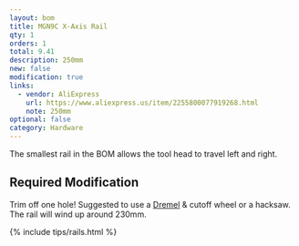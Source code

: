 ```yaml
---
layout: bom
title: MGN9C X-Axis Rail
qty: 1
orders: 1
total: 9.41
description: 250mm
new: false
modification: true
links:
  - vendor: AliExpress
    url: https://www.aliexpress.us/item/2255800077919268.html
    note: 250mm
optional: false
category: Hardware
---
```


The smallest rail in the BOM allows the tool head to travel left and right.

## Required Modification

Trim off one hole! Suggested to use a [Dremel](https://www.amazon.com/dp/B0D2D28FSV?&tag=lemontron-20) & cutoff wheel or
a hacksaw. The rail will wind up around 230mm.

{% include tips/rails.html %}
